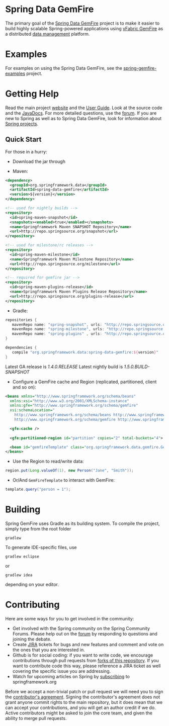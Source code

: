 Spring Data GemFire
===================

The primary goal of the [Spring Data GemFire](http://www.springsource.org/spring-gemfire) project is to make it easier to build highly scalable Spring-powered applications using 
[vFabric GemFire](http://www.vmware.com/products/application-platform/vfabric-gemfire) as a distributed [data management](http://www.springsource.com/products/data-management) platform.

# Examples

For examples on using the Spring Data GemFire, see the [spring-gemfire-examples](https://github.com/SpringSource/spring-gemfire-examples) project.

# Getting Help

Read the main project [website](http://www.springsource.org/spring-gemfire) and the [User Guide](http://static.springsource.org/spring-gemfire/docs/current/reference/html/). 
Look at the source code and the [JavaDocs](http://static.springsource.org/spring-gemfire/docs/current/api/). 
For more detailed questions, use the [forum](http://forum.springsource.org/forumdisplay.php?f=80). 
If you are new to Spring as well as to Spring Data GemFire, look for information about [Spring projects](http://www.springsource.org/projects). 

Quick Start
-----------

For those in a hurry:

* Download the jar through

* Maven:

~~~~~ xml
<dependency>
  <groupId>org.springframework.data</groupId>
  <artifactId>spring-data-gemfire</artifactId>
  <version>${version}</version>
</dependency> 

<!-- used for nightly builds -->
<repository>
  <id>spring-maven-snapshot</id>
  <snapshots><enabled>true</enabled></snapshots>
  <name>Springframework Maven SNAPSHOT Repository</name>
  <url>http://repo.springsource.org/snapshot</url>
</repository> 

<!-- used for milestone/rc releases -->
<repository>
  <id>spring-maven-milestone</id>
  <name>Springframework Maven Milestone Repository</name>
  <url>http://repo.springsource.org/milestone</url>
</repository>

<!-- required for gemfire jar -->
<repository>
  <id>spring-maven-plugins-release</id>
  <name>Springframework Maven Plugins Release Repository</name>
  <url>http://repo.springsource.org/plugins-release</url>
</repository> 
~~~~~

* Gradle: 

~~~~~ groovy
repositories {
   mavenRepo name: "spring-snapshot", urls: "http://repo.springsource.org/snapshot"
   mavenRepo name: "spring-milestone", urls: "http://repo.springsource.org/milestone"
   mavenRepo name: "spring-plugins" , urls: "http://repo.springsource.org/plugins-release"
}

dependencies {
   compile "org.springframework.data:spring-data-gemfire:${version}"
}
~~~~~

Latest GA release is _1.4.0.RELEASE_
Latest nightly build is _1.5.0.BUILD-SNAPSHOT_


* Configure a GemFire cache and Region (replicated, partitioned, client and so on):

~~~~~ xml
<beans xmlns="http://www.springframework.org/schema/beans"
  xmlns:xsi="http://www.w3.org/2001/XMLSchema-instance"
  xmlns:gfe="http://www.springframework.org/schema/gemfire"
  xsi:schemaLocation="
    http://www.springframework.org/schema/beans http://www.springframework.org/schema/beans/spring-beans.xsd
    http://www.springframework.org/schema/gemfire http://www.springframework.org/schema/gemfire/spring-gemfire.xsd">

  <gfe:cache />
  
  <gfe:partitioned-region id="partition" copies="2" total-buckets="4">

  <bean id="gemfireTemplate" class="org.springframework.data.gemfire.GemfireTemplate" p:region-ref="someRegion"/>
</beans>
~~~~~

* Use the Region to read/write data:

~~~~~ java
region.put(Long.valueOf(1), new Person("Jane", "Smith"));
~~~~~

* Or/And `GemFireTemplate` to interact with GemFire:

~~~~~ java
template.query("person = 1");
~~~~~

# Building

Spring GemFire uses Gradle as its building system. To compile the project, simply type from the root folder

    gradlew

To generate IDE-specific files, use

    gradlew eclipse
 
or

    gradlew idea 
    
depending on your editor.

# Contributing


Here are some ways for you to get involved in the community:

* Get involved with the Spring community on the Spring Community Forums.  Please help out on the [forum](http://forum.springsource.org/forumdisplay.php?f=80) by responding to questions and joining the debate.
* Create [JIRA](https://jira.springframework.org/browse/SGF) tickets for bugs and new features and comment and vote on the ones that you are interested in.  
* Github is for social coding: if you want to write code, we encourage contributions through pull requests from [forks of this repository](http://help.github.com/forking/). If you want to contribute code this way, please reference a JIRA ticket as well covering the specific issue you are addressing.
* Watch for upcoming articles on Spring by [subscribing](http://www.springsource.org/node/feed) to springframework.org

Before we accept a non-trivial patch or pull request we will need you to sign the [contributor's agreement](https://support.springsource.com/spring_committer_signup).  Signing the contributor's agreement does not grant anyone commit rights to the main repository, but it does mean that we can accept your contributions, and you will get an author credit if we do.  Active contributors might be asked to join the core team, and given the ability to merge pull requests.

